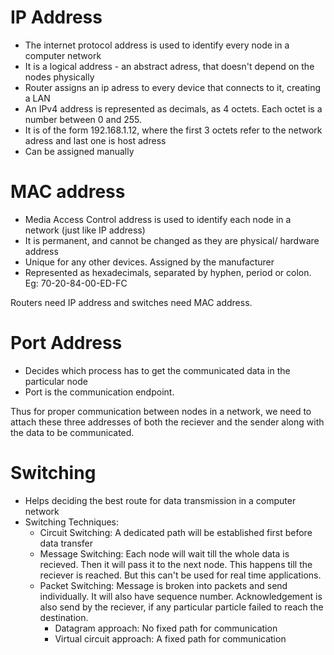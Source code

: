 # IP Address
 - The internet protocol address is used to identify every node in a computer network
 - It is a logical address - an abstract adress, that doesn't depend on the nodes physically
 - Router assigns an ip adress to every device that connects to it, creating a LAN
 - An IPv4 address is represented as decimals, as 4 octets. Each octet is a number between 0 and 255.
 - It is of the form 192.168.1.12, where the first 3 octets refer to the network adress and last one is host adress 
 - Can be assigned manually

# MAC address
 - Media Access Control address is used to identify each node in a network (just like IP address)
 - It is permanent, and cannot be changed as they are physical/ hardware address
 - Unique for any other devices. Assigned by the manufacturer
 - Represented as hexadecimals, separated by hyphen, period or colon. Eg: 70-20-84-00-ED-FC 

Routers need IP address and switches need MAC address.

# Port Address
- Decides which process has to get the communicated data in the particular node
- Port is the communication endpoint.

Thus for proper communication between nodes in a network, we need to attach these three addresses of both the reciever and the sender along with the data to be communicated. 

# Switching 
- Helps deciding the best route for data transmission in a computer network
- Switching Techniques:
  - Circuit Switching: A dedicated path will be established first before data transfer
  - Message Switching: Each node will wait till the whole data is recieved. Then it will pass it to the next node. This happens till the reciever is reached. But this can't be used for real time applications.
  - Packet Switching: Message is broken into packets and send individually. It will also have sequence number. Acknowledgement is also send by the reciever, if any particular particle failed to reach the destination.
      - Datagram approach: No fixed path for communication
      - Virtual circuit approach: A fixed path for communication